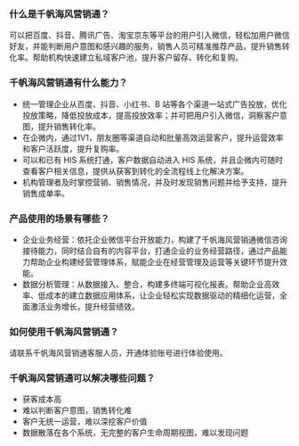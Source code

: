 ### 什么是千帆海风营销通？[](id:Q1)
可以把百度、抖音、腾讯广告、淘宝京东等平台的用户引入微信，轻松加用户微信好友，并能判断用户意图和感兴趣的服务，销售人员可精准推荐产品，提升销售转化率。帮助机构快速建立私域客户池，提升客户留存、转化和复购。

### 千帆海风营销通有什么能力？[](id:Q2)
- 统一管理企业从百度、抖音、小红书、B 站等各个渠道一站式广告投放，优化投放策略，降低投放成本，提高投放效率；并可把用户引入微信，洞察客户意图，提升销售转化率。
- 在企微内，通过1V1，朋友圈等渠道自动和批量高效运营客户，提升运营效率和客户活跃度，提升复购率。
- 可以和已有 HIS 系统打通，客户数据自动进入 HIS 系统，并且企微内可随时查看客户相关信息，提供从获客到转化的全流程线上化解决方案。
- 机构管理者及时掌控营销、销售情况，并及时发现销售问题并给予支持，提升销售成单率。

### 产品使用的场景有哪些？[](id:Q3)
- 企业业务经营：依托企业微信平台开放能力，构建了千帆海风营销通微信咨询接待能力，同时结合自有的内容平台，打通企业的业务经营路径，通过产品能力帮助企业构建经营管理体系，赋能企业在经营管理及运营等关键环节提升效能。
- 数据分析管理：从数据接入、整合，构建多终端可视化报表。帮助企业高效率、低成本的建立数据应用体系，让企业轻松实现数据驱动的精细化运营，全面激活业务增长，提升经营绩效。

### 如何使用千帆海风营销通？[](id:Q4)
请联系千帆海风营销通客服人员，开通体验账号进行体验使用。

### 千帆海风营销通可以解决哪些问题？[](id:Q5)
- 获客成本高
- 难以判断客户意图，销售转化难
- 客户无统一运营，难以深挖客户价值
- 数据散落在各个系统，无完整的客户生命周期视图，难以发现问题

